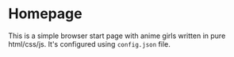 # Homepage

This is a simple browser start page with anime girls written in pure html/css/js.
It's configured using `config.json` file.
